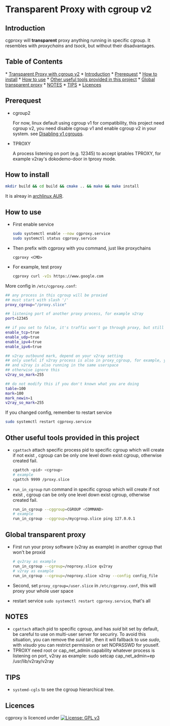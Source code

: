 # Transparent Proxy with cgroup v2



## Introduction

cgproxy will **transparent** proxy anything running in specific cgroup. It resembles with *proxychains* and *tsock*, but without their disadvantages.

Table of Contents  
-------------------

  \* [Transparent Proxy with cgroup v2](#transparent-proxy-with-cgroup-v2) 
    \* [Introduction](#introduction) 
    \* [Prerequest](#prerequest) 
    \* [How to install](#how-to-install) 
    \* [How to use](#how-to-use) 
    \* [Other useful tools provided in this project](#other-useful-tools-provided-in-this-project) 
    \* [Global transparent proxy](#global-transparent-proxy) 
    \* [NOTES](#notes) 
    \* [TIPS](#tips) 
    \* [Licences](#licences)

## Prerequest

- cgroup2

  For now, linux default using cgroup v1 for compatibility, this project need cgroup v2, you need disable cgroup v1 and enable cgroup v2 in your system.  see [Disabling v1 cgroups](https://wiki.archlinux.org/index.php/Cgroups#Disabling_v1_cgroups).

- TPROXY

  A process listening on port (e.g.  12345)  to accept iptables TPROXY, for example v2ray's dokodemo-door  in tproxy mode.

## How to install

```bash
mkdir build && cd build && cmake .. && make && make install
```

It is alreay in [archlinux AUR](https://aur.archlinux.org/packages/cgproxy/).

## How to use

- First enable service

  ```bash
  sudo systemctl enable --now cgproxy.service
  sudo systemctl status cgproxy.service
  ```

- Then prefix with cgproxy with you command, just like proxychains

  ```
  cgproxy <CMD>
  ```

- For example, test proxy

  ```bash
  cgproxy curl -vIs https://www.google.com
  ```

More config in `/etc/cgproxy.conf`:

```bash
## any process in this cgroup will be proxied
## must start with slash '/'
proxy_cgroup="/proxy.slice"

## listening port of another proxy process, for example v2ray 
port=12345

## if you set to false, it's traffic won't go through proxy, but still can go direct to internet
enable_tcp=true
enable_udp=true
enable_ipv4=true
enable_ipv6=true

## v2ray outbound mark, depend on your v2ray setting
## only useful if v2ray process is also in proxy_cgroup, for example, you want to proxy whole userspace,
## and v2ray is also running in the same userspace
## otherwise ignore this
v2ray_so_mark=255

## do not modify this if you don't known what you are doing
table=100
mark=100
mark_newin=1
v2ray_so_mark=255
```

If you changed config, remember to restart service

```bash
sudo systemctl restart cgproxy.service
```

## Other useful tools provided in this project

- `cgattach` attach specific process pid to specific cgroup which will create if not exist , cgroup can be only one level down exist cgroup, otherwise created fail.

  ```bash
  cgattch <pid> <cgroup>
  # example
  cgattch 9999 /proxy.slice
  ```

- `run_in_cgroup` run command in specific cgroup which will create if not exist , cgroup can be only one level down exist cgroup, otherwise created fail.

  ```bash
  run_in_cgroup --cggroup=CGROUP <COMMAND>
  # example
  run_in_cgroup --cggroup=/mycgroup.slice ping 127.0.0.1
  ```


## Global transparent proxy

- First run your proxy software (v2ray as example) in another cgroup that won't be proxid

  ```bash
  # qv2ray as example
  run_in_cgroup --cgroup=/noproxy.slice qv2ray
  # v2ray as example
  run_in_cgroup --cgroup=/noproxy.slice v2ray --config config_file
  ```

- Second, set `proxy_cgroup=/user.slice` in `/etc/cgproxy.conf`, this will proxy your whole user space
- restart service `sudo systemctl restart cgproxy.service`, that's all

## NOTES

- `cgattach` attach pid to specific cgroup, and has *suid* bit set by default, be careful to use on multi-user server for securiry. To avoid this situation,  you can remove the *suid* bit , then it will fallback to use *sudo*, with *visudo* you can restrict permission or set NOPASSWD for youself.
- TPROXY need root or cap_net_admin capability whatever process is listening on port,
  v2ray as example: sudo setcap cap_net_admin+ep /usr/lib/v2ray/v2ray

## TIPS

- `systemd-cgls` to see the cgroup hierarchical tree.

## Licences

cgproxy is licenced under [![License: GPL v3](https://img.shields.io/badge/License-GPL%20v2-blue.svg)](https://www.gnu.org/licenses/gpl-2.0) 
